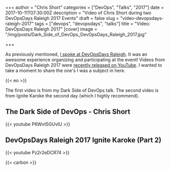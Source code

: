 +++
author = "Chris Short"
categories = ["DevOps", "Talks", "2017"]
date = 2017-10-11T07:30:00Z
description = "Video of Chris Short during two DevOpsDays Raleigh 2017 Events"
draft = false
slug = "video-devopsdays-raleigh-2017"
tags = ["devops", "devopsdays", "talks"]
title = "Video: DevOpsDays Raleigh 2017"
[cover]
image = "/img/posts/Dark_Side_of_DevOps_DevOpsDays_Raleigh_2017.jpg"

+++

As previously mentioned, [I spoke at DevOpsDays Raleigh](/devopsdays-raleigh-2017-the-dark-side-of-devops/). It was an awesome experience organizing and participating at the event! Videos from DevOpsDays Raleigh 2017 were [recently released on YouTube](https://www.youtube.com/channel/UC4Xs0UbAdDaMRmStzhSsSag/videos). I wanted to take a moment to share the one's I was a subject in here.

{{< eo >}}

The first video is from my Dark Side of DevOps talk. The second video is from Ignite Karoke the second day (which I highly recommend).

## The Dark Side of DevOps - Chris Short

{{< youtube P6Wvt5GUvlU >}}

## DevOpsDays Raleigh 2017 Ignite Karoke (Part 2)

{{< youtube Pz2r2eDCR74 >}}

{{< carbon >}}



